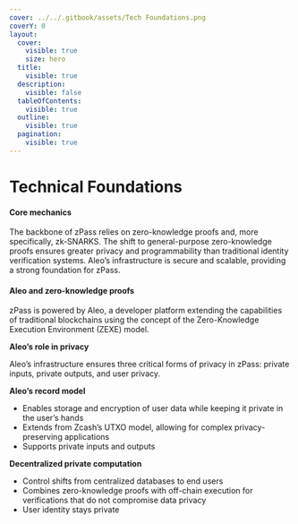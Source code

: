 ```yaml
---
cover: ../../.gitbook/assets/Tech Foundations.png
coverY: 0
layout:
  cover:
    visible: true
    size: hero
  title:
    visible: true
  description:
    visible: false
  tableOfContents:
    visible: true
  outline:
    visible: true
  pagination:
    visible: true
---
```


# Technical Foundations

#### Core mechanics

The backbone of zPass relies on zero-knowledge proofs and, more specifically, zk-SNARKS. The shift to general-purpose zero-knowledge proofs ensures greater privacy and programmability than traditional identity verification systems. Aleo’s infrastructure is secure and scalable, providing a strong foundation for zPass.

#### Aleo and zero-knowledge proofs

zPass is powered by Aleo, a developer platform extending the capabilities of traditional blockchains using the concept of the Zero-Knowledge Execution Environment (ZEXE) model.

**Aleo’s role in privacy**

Aleo’s infrastructure ensures three critical forms of privacy in zPass: private inputs, private outputs, and user privacy.&#x20;

**Aleo’s record model**

* Enables storage and encryption of user data while keeping it private in the user’s hands
* Extends from Zcash’s UTXO model, allowing for complex privacy-preserving applications
* Supports private inputs and outputs

**Decentralized private computation**

* Control shifts from centralized databases to end users
* Combines zero-knowledge proofs with off-chain execution for verifications that do not compromise data privacy
* User identity stays private
